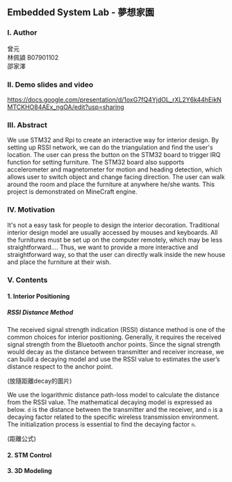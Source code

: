 ## Embedded System Lab - 夢想家園

### I. Author
曾元 <br>
林佩潁 B07901102 <br>
邵家澤 <br>

### II. Demo slides and video
https://docs.google.com/presentation/d/1oxG7fQ4YjdOL_rXL2Y6k44hEikNMTCKHO84AEx_ngOA/edit?usp=sharing

### III. Abstract
We use STM32 and Rpi to create an interactive way for interior design. By setting up RSSI network, we 
can do the triangulation and find the user's location. The user can press the button on the STM32 board 
to trigger IRQ function for setting furniture. The STM32 board also supports accelerometer and magnetometer 
for motion and heading detection, which allows user to switch object and change facing direction. The user 
can walk around the room and place the furniture at anywhere he/she wants. This project is demonstrated on 
MineCraft engine.

### IV. Motivation
It's not a easy task for people to design the interior decoration. Traditional interior design model are 
usually accessed by mouses and keyboards. All the furnitures must be set up on the computer remotely, which 
may be less straightforward.... Thus, we want to provide a more interactive and straightforward way, so that 
the user can directly walk inside the new house and place the furniture at their wish. 

### V. Contents

#### 1. Interior Positioning 
##### RSSI Distance Method
The received signal strength indication (RSSI) distance method is one of the common choices for interior 
positioning. Generally, it requires the received signal strength from the Bluetooth anchor points. Since the 
signal strength would decay as the distance between transmitter and receiver increase, we can build a decaying 
model and use the RSSI value to estimates the user’s distance respect to the anchor point. 

(放隨距離decay的圖片)

We use the logarithmic distance path-loss model to calculate the distance from the RSSI value. The mathematical 
decaying model is expressed as below. `d` is the distance between the transmitter and the receiver, and `n` is 
a decaying factor related to the specific wireless transmission environment. The initialization process is 
essential to find the decaying factor `n`. 

(距離公式)


 

#### 2. STM Control

#### 3. 3D Modeling


